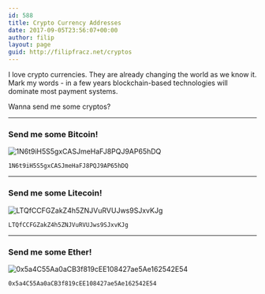 ```yaml
---
id: 588
title: Crypto Currency Addresses
date: 2017-09-05T23:56:07+00:00
author: filip
layout: page
guid: http://filipfracz.net/cryptos
---
```

I love crypto currencies. They are already changing the world as we know it. Mark my words - in a few years blockchain-based technologies will dominate most payment systems.

Wanna send me some cryptos?

---

### Send me some Bitcoin!

![1N6t9iH5S5gxCASJmeHaFJ8PQJ9AP65hDQ](/wp-content/uploads/FilipBitCoin.png)

`1N6t9iH5S5gxCASJmeHaFJ8PQJ9AP65hDQ`

---

### Send me some Litecoin!

![LTQfCCFGZakZ4h5ZNJVuRVUJws9SJxvKJg](/wp-content/uploads/FilipLiteCoin.png)

`LTQfCCFGZakZ4h5ZNJVuRVUJws9SJxvKJg`

---

### Send me some Ether!

![0x5a4C55Aa0aCB3f819cEE108427ae5Ae162542E54](/wp-content/uploads/FilipEther.png)

`0x5a4C55Aa0aCB3f819cEE108427ae5Ae162542E54`

